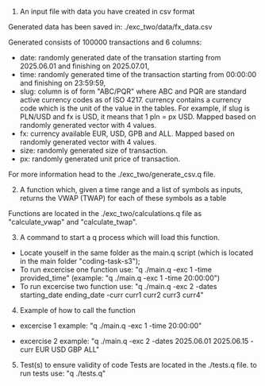 
1. An input file with data you have created in csv format

Generated data has been saved in:
./exc_two/data/fx_data.csv

Generated consists of 100000 transactions and 6 columns: 
- date: randomly generated date of the transation starting from 2025.06.01 and finishing on 2025.07.01,
- time: randomly generated time of the transaction starting from 00:00:00 and finishing on 23:59:59, 
- slug: column is of form "ABC/PQR" where ABC and PQR are standard active currency codes as of ISO 4217. currency contains a currency code which is the unit of the value in the tables. For example, if slug is PLN/USD and fx is USD, it means that 1 pln = px USD. Mapped based on randomly generated vector with 4 values.
- fx: currency available EUR, USD, GPB and ALL. Mapped based on randomly generated vector with 4 values.
- size: randomly generated size of transaction.  
- px: randomly generated unit price of transaction.

For more information head to the ./exc_two/generate_csv.q file.

2. A function which, given a time range and a list of symbols as inputs, returns the
VWAP (TWAP) for each of these symbols as a table

Functions are located in the ./exc_two/calculations.q file as "calculate_vwap" and "calculate_twap".

3. A command to start a q process which will load this function.

- Locate youself in the same folder as the main.q script (which is located in the main folder "coding-task-s3");
- To run excercise one function use:
"q ./main.q -exc 1 -time provided_time" 
(example: "q ./main.q -exc 1 -time 20:00:00")
- To run excercise two function use:
"q ./main.q -exc 2 -dates starting_date ending_date -curr curr1 curr2 curr3 curr4" 

4. Example of how to call the function

- excercise 1 example:
"q ./main.q -exc 1 -time 20:00:00"

- excercise 2 example: 
"q ./main.q -exc 2 -dates 2025.06.01 2025.06.15 -curr EUR USD GBP ALL"

5. Test(s) to ensure validity of code
Tests are located in the ./tests.q file.
to run tests use:
"q ./tests.q"